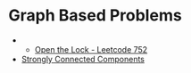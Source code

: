 # Graph Based Problems



* * [Open the Lock - Leetcode 752](https://app.gitbook.com/@thangarajn1992/s/leetcode/v/main/leetcode-medium/leetcode-752-open-the-lock)
* [Strongly Connected Components](https://app.gitbook.com/@thangarajn1992/s/geeksforgeeks/gfg-medium/strongly-connected-components-kosarajus-algo)

